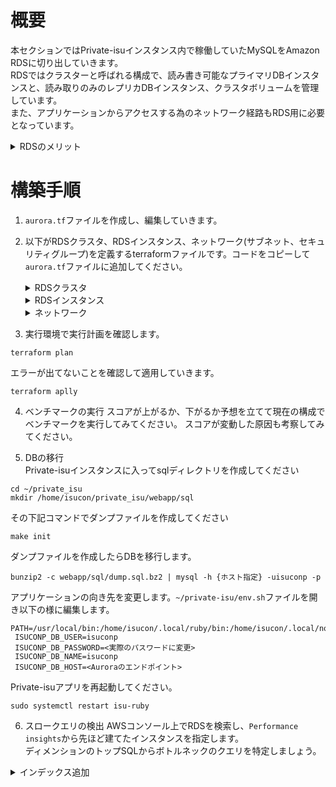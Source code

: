# 概要
本セクションではPrivate-isuインスタンス内で稼働していたMySQLをAmazon RDSに切り出していきます。  
RDSではクラスターと呼ばれる構成で、読み書き可能なプライマリDBインスタンスと、読み取りのみのレプリカDBインスタンス、クラスタボリュームを管理しています。  
また、アプリケーションからアクセスする為のネットワーク経路もRDS用に必要となっています。  

<!-- TODO 構成図追加 -->

<details>
<summary>RDSのメリット</summary>
運用負荷削減: 面倒な管理作業を自動化し、本業に専念できます。  
容易な構築・拡張: すぐにDBを開始でき、リソース変更も簡単です。  
高可用性: 障害時も自動復旧し、サービス停止を最小化します。   
エンジン選択自由: 人気DBやAuroraなど、最適なエンジンを選べます。  
コスト最適化: 使った分だけ支払い、初期費用は不要です。  
堅牢なセキュリティ: 多層的な保護でデータを安全に守ります。  
</details>

# 構築手順
1. `aurora.tf`ファイルを作成し、編集していきます。
2. 以下がRDSクラスタ、RDSインスタンス、ネットワーク(サブネット、セキュリティグループ)を定義するterraformファイルです。コードをコピーして`aurora.tf`ファイルに追加してください。
    <details>
    <summary>RDSクラスタ</summary>

    ```
    resource "aws_rds_cluster" "private_isu_db" {
        availability_zones                    = ["ap-northeast-1a", "ap-northeast-1c"]
        cluster_identifier                    = "private-isu-db"
        database_insights_mode                = "advanced"
        database_name                         = "isuconp"
        db_cluster_parameter_group_name       = "default.aurora-mysql8.0"
        db_subnet_group_name                  = aws_db_subnet_group.private_isu_aurora.name
        delete_automated_backups              = false
        deletion_protection                   = false
        enabled_cloudwatch_logs_exports       = ["slowquery"]
        engine                                = "aurora-mysql"
        engine_lifecycle_support              = "open-source-rds-extended-support-disabled"
        engine_mode                           = "provisioned"
        engine_version                        = "8.0.mysql_aurora.3.05.2"
        master_password                       = var.db_password # sensitive
        master_username                       = "isuconp"
        monitoring_interval                   = 60
        monitoring_role_arn                   = aws_iam_role.private_isu_rds_monitoring_role.arn
        network_type                          = "IPV4"
        performance_insights_enabled          = true
        performance_insights_retention_period = 465
        port                                  = 3306
        storage_type                          = "aurora-iopt1"
        skip_final_snapshot                   = true
        vpc_security_group_ids                = [aws_security_group.private_isu_aurora.id]
    }
    ```

    </details>

    <details>
    <summary>RDSインスタンス</summary>
    ```
    resource "aws_rds_cluster_instance" "private_isu_db_instance" {
        cluster_identifier                    = "private-isu-db"
        db_parameter_group_name               = "default.aurora-mysql8.0"
        db_subnet_group_name                  = aws_db_subnet_group.private_isu_aurora.name
        engine                                = "aurora-mysql"
        engine_version                        = "8.0.mysql_aurora.3.05.2"
        identifier                            = "private-isu-aurora-instance"
        instance_class                        = "db.r5.large"
        monitoring_interval                   = 60
        monitoring_role_arn                   = aws_iam_role.private_isu_rds_monitoring_role.arn
        performance_insights_enabled          = true
        performance_insights_retention_period = 465
        tags = {
            devops-guru-default = "private-isu-aurora"
        }
        depends_on = [aws_rds_cluster.private_isu_db]
    }
    ```
    </details>

    <details>
    <summary>ネットワーク</summary>
    ```
    resource "aws_db_subnet_group" "private_isu_aurora" {
        name       = "private-isu-mysql-subnet-group"
        subnet_ids = [aws_subnet.mysql-a.id, aws_subnet.mysql-c.id]

        tags = {
            Name = "private-isu aurora subnet group"
        }
        }

        resource "aws_subnet" "mysql-a" {
        vpc_id = aws_vpc.vpc.id

        availability_zone = "ap-northeast-1a"
        cidr_block        = "10.10.9.0/24"
        }

        resource "aws_subnet" "mysql-c" {
        vpc_id = aws_vpc.vpc.id

        availability_zone = "ap-northeast-1c"
        cidr_block        = "10.10.11.0/24"
        }

        resource "aws_security_group" "private_isu_aurora" {
        name   = "Private-isu-aurora"
        vpc_id = aws_vpc.vpc.id
        ingress {
            from_port       = 3306
            to_port         = 3306
            protocol        = "tcp"
            security_groups = [aws_security_group.private_isu_web.id]
        }
        }

        data "aws_iam_policy" "enhanced_monitoring" {
        arn = "arn:aws:iam::aws:policy/service-role/AmazonRDSEnhancedMonitoringRole"
        }

        resource "aws_iam_role" "private_isu_rds_monitoring_role" {
        name = "private-isu-rds-monitoring-role"
        assume_role_policy = jsonencode({
            Version = "2012-10-17"
            Statement = [
            {
                Action = "sts:AssumeRole"
                Effect = "Allow"
                Principal = {
                Service = "rds.amazonaws.com"
                }
            },
            {
                Action = "sts:AssumeRole"
                Effect = "Allow"
                Principal = {
                Service = "monitoring.rds.amazonaws.com"
                }
            },
            {
                Action = "sts:AssumeRole"
                Effect = "Allow"
                Principal = {
                Service = "ec2.amazonaws.com" # Aurora クラスターのホストインスタンスが EC2 コンポーネントを持つため
                }
            },
            ]
        })

        tags = {
            Name = "private-isu RDS Monitoring Role"
        }
        }

        resource "aws_iam_role_policy_attachment" "enhanced_monitoring_attachment" {
        role       = aws_iam_role.private_isu_rds_monitoring_role.name
        policy_arn = data.aws_iam_policy.enhanced_monitoring.arn
    }
    ```
    </details>
3. 実行環境で実行計画を確認します。  
```
terraform plan
```  
エラーが出てないことを確認して適用していきます。  
```
terraform aplly
```

4. ベンチマークの実行
スコアが上がるか、下がるか予想を立てて現在の構成でベンチマークを実行してみてください。
スコアが変動した原因も考察してみてください。

5. DBの移行  
Private-isuインスタンスに入ってsqlディレクトリを作成してください
```
cd ~/private_isu
mkdir /home/isucon/private_isu/webapp/sql
```
その下記コマンドでダンプファイルを作成してください
```
make init
```
ダンプファイルを作成したらDBを移行します。  
```
bunzip2 -c webapp/sql/dump.sql.bz2 | mysql -h {ホスト指定} -uisuconp -p
```

アプリケーションの向き先を変更します。`~/private-isu/env.sh`ファイルを開き以下の様に編集します。
```
PATH=/usr/local/bin:/home/isucon/.local/ruby/bin:/home/isucon/.local/node/bin:/home/isucon/.local/python3/bin:/home/isucon/.local/perl/bin:/home/isucon/.local/php/bin:/home/isucon/.local/php/sbin:/home/isucon/.local/go/bin:/home/isucon/.local/scala/bin:/usr/bin/:/bin/:$PATH
 ISUCONP_DB_USER=isuconp
 ISUCONP_DB_PASSWORD=<実際のパスワードに変更>
 ISUCONP_DB_NAME=isuconp
 ISUCONP_DB_HOST=<Auroraのエンドポイント>
```
Private-isuアプリを再起動してください。
```
sudo systemctl restart isu-ruby
```


6. スロークエリの検出
AWSコンソール上でRDSを検索し、`Performance insights`から先ほど建てたインスタンスを指定します。  
ディメンションのトップSQLからボトルネックのクエリを特定しましょう。

<details>

<summary>インデックス追加</summary>
Performance insightsより以下のクエリがボトルネックとわかりました。  


```SQL
SELECT * FROM `comments` WHERE `post_id` = ? ORDER BY `created_at` DESC LIMIT ?;
```
こちらのクエリはpost_idが一致する行を全て探索し、その後created_atでソートしています。なのでpost_idに対してインデックスを作成すると高速化します。

```
create index post_id_created_at_idx on comments (post_id, created_at DESC);
```

</details>